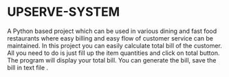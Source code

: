 # UPSERVE-SYSTEM
A Python based project which can be used in various dining and fast food restaurants where easy billing and easy flow of customer service can be maintained.
In this project you can easily calculate total bill of the customer.
All you need to do is just fill up the item quantities and click on total button. The program will display your total bill.
You can generate the bill, save the bill in text file .
